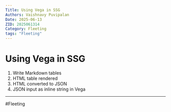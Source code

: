 ```yaml
---
Title: Using Vega in SSG
Authors: Vaishnavy Puvipalan
Date: 2025-06-13
ZID: 2025061314
Category: Fleeting
tags: "Fleeting"
---
```

# Using Vega in SSG

1. Write Markdown tables
2. HTML table rendered
3. HTML converted to JSON
4. JSON input as inline string in Vega
  
***  
  #Fleeting